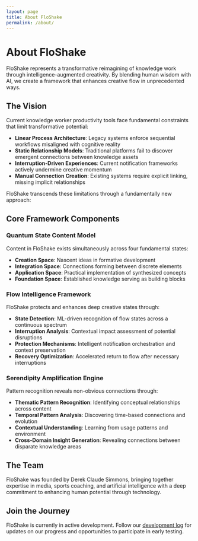 ```yaml
---
layout: page
title: About FloShake
permalink: /about/
---
```


# About FloShake

FloShake represents a transformative reimagining of knowledge work through intelligence-augmented creativity. By blending human wisdom with AI, we create a framework that enhances creative flow in unprecedented ways.

## The Vision

Current knowledge worker productivity tools face fundamental constraints that limit transformative potential:

- **Linear Process Architecture**: Legacy systems enforce sequential workflows misaligned with cognitive reality
- **Static Relationship Models**: Traditional platforms fail to discover emergent connections between knowledge assets
- **Interruption-Driven Experiences**: Current notification frameworks actively undermine creative momentum
- **Manual Connection Creation**: Existing systems require explicit linking, missing implicit relationships

FloShake transcends these limitations through a fundamentally new approach:

## Core Framework Components

### Quantum State Content Model

Content in FloShake exists simultaneously across four fundamental states:

- **Creation Space**: Nascent ideas in formative development
- **Integration Space**: Connections forming between discrete elements
- **Application Space**: Practical implementation of synthesized concepts
- **Foundation Space**: Established knowledge serving as building blocks

### Flow Intelligence Framework

FloShake protects and enhances deep creative states through:

- **State Detection**: ML-driven recognition of flow states across a continuous spectrum
- **Interruption Analysis**: Contextual impact assessment of potential disruptions
- **Protection Mechanisms**: Intelligent notification orchestration and context preservation
- **Recovery Optimization**: Accelerated return to flow after necessary interruptions

### Serendipity Amplification Engine

Pattern recognition reveals non-obvious connections through:

- **Thematic Pattern Recognition**: Identifying conceptual relationships across content
- **Temporal Pattern Analysis**: Discovering time-based connections and evolution
- **Contextual Understanding**: Learning from usage patterns and environment
- **Cross-Domain Insight Generation**: Revealing connections between disparate knowledge areas

## The Team

FloShake was founded by Derek Claude Simmons, bringing together expertise in media, sports coaching, and artificial intelligence with a deep commitment to enhancing human potential through technology.

## Join the Journey

FloShake is currently in active development. Follow our [development log](/blog/) for updates on our progress and opportunities to participate in early testing.
